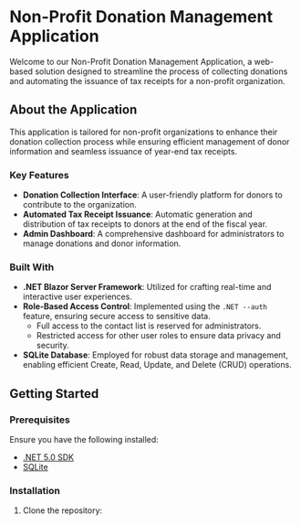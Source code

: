 # Non-Profit Donation Management Application

Welcome to our Non-Profit Donation Management Application, a web-based solution designed to streamline the process of collecting donations and automating the issuance of tax receipts for a non-profit organization.

## About the Application

This application is tailored for non-profit organizations to enhance their donation collection process while ensuring efficient management of donor information and seamless issuance of year-end tax receipts.

### Key Features

- **Donation Collection Interface**: A user-friendly platform for donors to contribute to the organization.
- **Automated Tax Receipt Issuance**: Automatic generation and distribution of tax receipts to donors at the end of the fiscal year.
- **Admin Dashboard**: A comprehensive dashboard for administrators to manage donations and donor information.

### Built With

- **.NET Blazor Server Framework**: Utilized for crafting real-time and interactive user experiences.
- **Role-Based Access Control**: Implemented using the `.NET --auth` feature, ensuring secure access to sensitive data.
  - Full access to the contact list is reserved for administrators.
  - Restricted access for other user roles to ensure data privacy and security.
- **SQLite Database**: Employed for robust data storage and management, enabling efficient Create, Read, Update, and Delete (CRUD) operations.

## Getting Started

### Prerequisites

Ensure you have the following installed:
- [.NET 5.0 SDK](https://dotnet.microsoft.com/download/dotnet/5.0)
- [SQLite](https://www.sqlite.org/download.html)

### Installation

1. Clone the repository:
